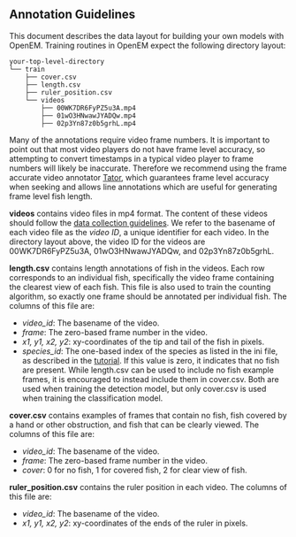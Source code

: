 ## Annotation Guidelines

This document describes the data layout for building your own models with OpenEM. Training routines in OpenEM expect the following directory layout:

```shell
your-top-level-directory
└── train
    ├── cover.csv
    ├── length.csv
    ├── ruler_position.csv
    └── videos
        ├── 00WK7DR6FyPZ5u3A.mp4
        ├── 01wO3HNwawJYADQw.mp4
        ├── 02p3Yn87z0b5grhL.mp4
```

Many of the annotations require video frame numbers. It is important to point out that most video players do not have frame level accuracy, so attempting to convert timestamps in a typical video player to frame numbers will likely be inaccurate. Therefore we recommend using the frame accurate video annotator [Tator][Tator], which guarantees frame level accuracy when seeking and allows line annotations which are useful for generating frame level fish length.

**videos** contains video files in mp4 format. The content of these videos should follow the [data collection guidelines][CollectionGuidelines]. We refer to the basename of each video file as the *video ID*, a unique identifier for each video.  In the directory layout above, the video ID for the videos are 00WK7DR6FyPZ5u3A, 01wO3HNwawJYADQw, and 02p3Yn87z0b5grhL.

**length.csv** contains length annotations of fish in the videos. Each row corresponds to an individual fish, specifically the video frame containing the clearest view of each fish. This file is also used to train the counting algorithm, so exactly one frame should be annotated per individual fish. The columns of this file are:

* *video_id*: The basename of the video.
* *frame*: The zero-based frame number in the video.
* *x1, y1, x2, y2*: xy-coordinates of the tip and tail of the fish in pixels.
* *species_id*: The one-based index of the species as listed in the ini file, as described in the [tutorial][Tutorial]. If this value is zero, it indicates that no fish are present. While length.csv can be used to include no fish example frames, it is encouraged to instead include them in cover.csv. Both are used when training the detection model, but only cover.csv is used when training the classification model.

**cover.csv** contains examples of frames that contain no fish, fish covered by a hand or other obstruction, and fish that can be clearly viewed.  The columns of this file are:

* *video_id*: The basename of the video.
* *frame*: The zero-based frame number in the video.
* *cover*: 0 for no fish, 1 for covered fish, 2 for clear view of fish.

**ruler_position.csv** contains the ruler position in each video.  The columns of this file are:

* *video_id*: The basename of the video.
* *x1, y1, x2, y2*: xy-coordinates of the ends of the ruler in pixels.

[Tator]: https://github.com/cvisionai/Tator/releases
[CollectionGuidelines]: ./data_collection.md
[Tutorial]: ./tutorial.md
